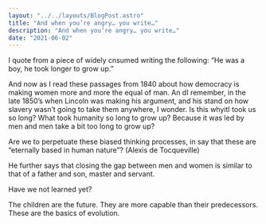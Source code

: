 ```yaml
---
layout: "../../layouts/BlogPost.astro"
title: "And when you’re angry… you write…"
description: "And when you’re angry… you write…"
date: "2021-06-02"
---
```

I quote from a piece of widely cnsumed writing the following: “He was a boy, he took longer to grow up.”

And now as I read these passages from 1840 about how democracy is making women more and more the equal of man. An dI remember, in the late 1850’s when Lincoln was making his argument, and his stand on how slavery wasn’t going to take them anywhere, I wonder. Is this whyitI took us so long? What took humanity so long to grow up? Because it was led by men and men take a bit too long to grow up?

Are we to perpetuate these biased thinking processes, in say that these are “eternally based in human nature”? (Alexis de Tocqueville)

He further says that closing the gap between men and women is similar to that of a father and son, master and servant.

Have we not learned yet?

The children are the future. They are more capable than their predecessors. These are the basics of evolution.